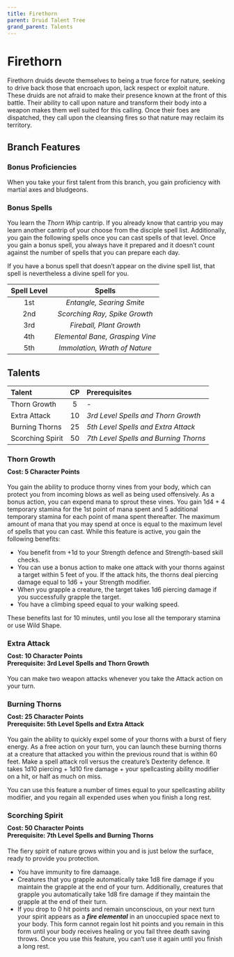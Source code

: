 ```yaml
---
title: Firethorn
parent: Druid Talent Tree
grand_parent: Talents
---
```


# Firethorn
Firethorn druids devote themselves to being a true force for nature, seeking to drive back those that encroach upon, lack respect or exploit nature. These druids are not afraid to make their presence known at the front of this battle. Their ability to call upon nature and transform their body into a weapon makes them well suited for this calling. Once their foes are dispatched, they call upon the cleansing fires so that nature may reclaim its territory.

## Branch Features

### Bonus Proficiencies
When you take your first talent from this branch, you gain proficiency with martial axes and bludgeons.

### Bonus Spells
You learn the *Thorn Whip* cantrip. If you already know that cantrip you may learn another cantrip of your choose from the disciple spell list. Additionally, you gain the following spells once you can cast spells of that level. Once you gain a bonus spell, you always have it prepared and it doesn’t count against the number of spells that you can prepare each day.

If you have a bonus spell that doesn’t appear on the divine spell list, that spell is nevertheless a divine spell for you.

| Spell Level | Spells |
|:-----------:|:------:|
| 1st | *Entangle, Searing Smite* |
| 2nd | *Scorching Ray, Spike Growth* |
| 3rd | *Fireball, Plant Growth* |
| 4th | *Elemental Bane, Grasping Vine* |
| 5th | *Immolation, Wrath of Nature* |

## Talents

| Talent | CP | Prerequisites |
|:-------|:--:|:--------------|
| Thorn Growth     | 5  | - |   
| Extra Attack     | 10 | *3rd Level Spells and Thorn Growth* |   
| Burning Thorns   | 25 | *5th Level Spells and Extra Attack* |   
| Scorching Spirit | 50 | *7th Level Spells and Burning Thorns* |  

### Thorn Growth

<div style="margin-top:-10px;"></div>

#### **Cost:** 5 Character Points
You gain the ability to produce thorny vines from your body, which can protect you from incoming blows as well as being used offensively. As a bonus action, you can expend mana to sprout these vines. You gain 1d4 + 4 temporary stamina for the 1st point of mana spent and 5 additional temporary stamina for each point of mana spent thereafter. The maximum amount of mana that you may spend at once is equal to the maximum level of spells that you can cast. While this feature is active, you gain the following benefits:
* You benefit from +1d to your Strength defence and Strength-based skill checks.
* You can use a bonus action to make one attack with your thorns against a target within 5 feet of you. If the attack hits, the thorns deal piercing damage equal to 1d6 + your Strength modifier. 
* When you grapple a creature, the target takes 1d6 piercing damage if you successfully grapple the target. 
* You have a climbing speed equal to your walking speed.

These benefits last for 10 minutes, until you lose all the temporary stamina or use Wild Shape.

### Extra Attack

<div style="margin-top:-10px;"></div>

#### **Cost:** 10 Character Points<br>**Prerequisite:** 3rd Level Spells and Thorn Growth
You can make two weapon attacks whenever you take the Attack action on your turn.

### Burning Thorns

<div style="margin-top:-10px;"></div>

#### **Cost:** 25 Character Points<br>**Prerequisite:** 5th Level Spells and Extra Attack
You gain the ability to quickly expel some of your thorns with a burst of fiery energy. As a free action on your turn, you can launch these burning thorns at a creature that attacked you within the previous round that is within 60 feet. Make a spell attack roll versus the creature’s Dexterity defence. It takes 1d10 piercing + 1d10 fire damage + your spellcasting ability modifier on a hit, or half as much on miss.

You can use this feature a number of times equal to your spellcasting ability modifier, and you regain all expended uses when you finish a long rest.

### Scorching Spirit

<div style="margin-top:-10px;"></div>

#### **Cost:** 50 Character Points<br>**Prerequisite:** 7th Level Spells and Burning Thorns
The fiery spirit of nature grows within you and is just below the surface, ready to provide you protection. 
* You have immunity to fire damaage.
* Creatures that you grapple automatically take 1d8 fire damage if you maintain the grapple at the end of your turn. Additionally, creatures that grapple you automatically take 1d8 fire damage if they maintain the grapple at the end of their turn. 
* If you drop to 0 hit points and remain unconscious, on your next turn your spirit appears as a ***fire elemental*** in an unoccupied space next to your body. This form cannot regain lost hit points and you remain in this form until your body receives healing or you fail three death saving throws. Once you use this feature, you can’t use it again until you finish a long rest.
